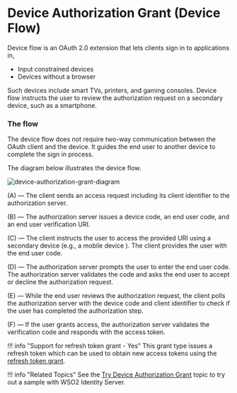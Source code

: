 # Device Authorization Grant (Device Flow)

Device flow is an OAuth 2.0 extension that lets clients sign in to applications in,

* Input constrained devices
* Devices without a browser

Such devices include smart TVs, printers, and gaming consoles. Device flow instructs the user to review the authorization request on a secondary device, such as a smartphone.

### The flow

The device flow does not require two-way communication between the OAuth client and the device. It guides the end user to another device to complete the sign in process.
 
The diagram below illustrates the device flow.

![device-authorization-grant-diagram]({{base_path}}/assets/img/using-wso2-identity-server/deviceflow.png)

(A) — The client sends an access request including its client identifier to the authorization server.

(B) — The authorization server issues a device code, an end user code, and an end user verification URI.

(C) — The client instructs the user to access the provided URI using a secondary device (e.g., a mobile device
). The client provides the user with the end user code.
 
(D) — The authorization server prompts the user to enter the end user code. The authorization server validates the code and asks the end user to accept or decline the authorization request.

(E) — While the end user reviews the authorization request, the client polls the authorization server with the device code and client identifier to check if the user has completed the authorization step.

(F) — If the user grants access, the authorization server validates the verification code and responds with the access token.

!!! info "Support for refresh token grant - Yes"
	This grant type issues a refresh token which can be used to obtain new access tokens using the [refresh token grant]({{base_path}}/learn/refresh-token-grant).

!!! info "Related Topics"
    See the [Try Device Authorization Grant]({{base_path}}/guides/access-delegation/try-device-flow/) topic to try out a sample with WSO2 Identity Server.